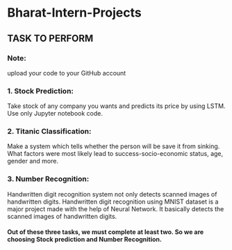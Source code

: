 # Bharat-Intern-Projects

## TASK TO PERFORM

### Note:
upload your code to your GitHub account

### 1. Stock Prediction:
Take stock of any company you 
wants and predicts its price by using LSTM.
Use only Jupyter notebook code.

### 2. Titanic Classification:
Make a system which tells whether the person will be
save it from sinking. What factors were
most likely lead to success-socio-economic
status, age, gender and more.

### 3. Number Recognition:
Handwritten digit recognition system not only detects
scanned images of handwritten digits. Handwritten digit
recognition using MNIST dataset is a major project made
with the help of Neural Network. It basically detects
the scanned images of handwritten digits.

#### Out of these three tasks, we must complete at least two. So we are choosing Stock prediction and Number Recognition.
